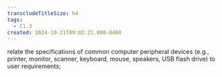 ```yaml
---
transcludeTitleSize: h4
tags:
  - C1.3
created: 2024-10-21T09:02:21.000-0400
---
```

relate the specifications of common computer peripheral devices (e.g., printer, monitor, scanner, keyboard, mouse, speakers, USB flash drive) to user requirements;